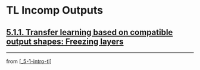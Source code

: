 # TL Incomp Outputs

## [**5.1.1.** Transfer learning based on compatible output shapes: Freezing layers]()
---
from [[_5-1-intro-tl]]

[//begin]: # "Autogenerated link references for markdown compatibility"
[_5-1-intro-tl]: _5-1-intro-tl.md "Intro TL"
[//end]: # "Autogenerated link references"